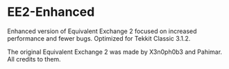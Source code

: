 # EE2-Enhanced
Enhanced version of Equivalent Exchange 2 focused on increased performance and fewer bugs. Optimized for Tekkit Classic 3.1.2.

The original Equivalent Exchange 2 was made by X3n0ph0b3 and Pahimar. All credits to them.
